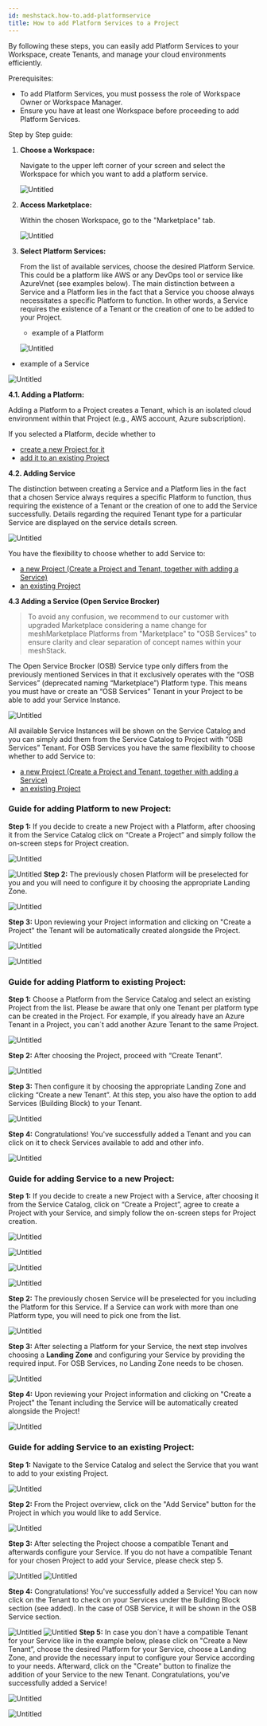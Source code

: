 ```yaml
---
id: meshstack.how-to.add-platformservice
title: How to add Platform Services to a Project
---
```

By following these steps, you can easily add Platform Services to your Workspace, create Tenants, and manage your cloud environments efficiently.

Prerequisites:

- To add Platform Services, you must possess the role of Workspace Owner or Workspace Manager.
- Ensure you have at least one Workspace before proceeding to add Platform Services.

Step by Step guide:

1. **Choose a Workspace:**
    
    Navigate to the upper left corner of your screen and select the Workspace for which you want to add a platform service.
    
    ![Untitled](./assets/marketplace/guide1.png)
    
2. **Access Marketplace:**
    
    Within the chosen Workspace, go to the "Marketplace" tab.
    
    ![Untitled](./assets/marketplace/guide2.png)
    
3. **Select Platform Services:**
    
    From the list of available services, choose the desired Platform Service. This could be a platform like AWS or any DevOps tool or service like AzureVnet (see examples below). The main distinction between a Service and a Platform lies in the fact that a Service you choose always necessitates a specific Platform to function. In other words, a Service requires the existence of a Tenant or the creation of one to be added to your Project. 
    
     
    
    - example of a Platform
    
    ![Untitled](./assets/marketplace/guide3.png)
    

- example of a Service

![Untitled](./assets/marketplace/guide4.png)

**4.1. Adding a Platform:**

Adding a Platform to a Project creates a Tenant, which is an isolated cloud environment within that Project (e.g., AWS account, Azure subscription).

If you selected a Platform, decide whether to

- [create a new Project for it](#guide-for-adding-platform-to-new-project)
- [add it to an existing Project](#guide-for-adding-platform-to-new-project)

**4.2. Adding Service**

The distinction between creating a Service and a Platform lies in the fact that a chosen Service always requires a specific Platform to function, thus requiring the existence of a Tenant or the creation of one to add the Service successfully. Details regarding the required Tenant type for a particular Service are displayed on the service details screen. 

![Untitled](./assets/marketplace/guide5.png)

You have the flexibility to choose whether to add Service to:

- [a new Project (Create a Project and Tenant, together with adding a Service)](#guide-for-adding-service-to-a-new-project)
- [an existing Project](#guide-for-adding-service-to-an-existing-project)

**4.3 Adding a Service (Open Service Brocker)** 

> To avoid any confusion, we recommend to our customer with upgraded Marketplace considering a name change for meshMarketplace Platforms from "Marketplace" to "OSB Services" to ensure clarity and clear separation of concept names within your meshStack.

The Open Service Brocker (OSB) Service type only differs from the previously mentioned Services in that it exclusively operates with the “OSB Services” (deprecated naming “Marketplace”) Platform type. This means you must have or create an “OSB Services” Tenant in your Project to be able to add your Service Instance.

![Untitled](./assets/marketplace/guide6.png)

All available Service Instances will be shown on the Service Catalog and you can simply add them from the Service Catalog to Project with “OSB Services” Tenant. For OSB Services you have the same flexibility to choose whether to add Service to:

- [a new Project (Create a Project and Tenant, together with adding a Service)](#guide-for-adding-service-to-a-new-project)
- [an existing Project](#guide-for-adding-service-to-an-existing-project)

### Guide for adding Platform to new Project:

**Step 1:** If you decide to create a new Project with a Platform, after choosing it from the Service Catalog click on “Create a Project”  and simply follow the on-screen steps for Project creation. 

![Untitled](./assets/marketplace/guide7.png)

![Untitled](./assets/marketplace/guide8.png)
**Step 2:** The previously chosen Platform will be preselected for you and you will need to configure it by choosing the appropriate Landing Zone.

![Untitled](./assets/marketplace/guide9.png)

**Step 3:** Upon reviewing your Project information and clicking on "Create a Project" the Tenant will be automatically created alongside the Project.

![Untitled](./assets/marketplace/guide10.png)

![Untitled](./assets/marketplace/guide11.png)

### Guide for adding Platform to existing Project:

**Step 1:** Choose a Platform from the Service Catalog and select an existing Project from the list. Please be aware that only one Tenant per platform type can be created in the Project. For example, if you already have an Azure Tenant in a Project, you can´t add another Azure Tenant to the same Project.

![Untitled](./assets/marketplace/guide12.png)

**Step 2:** After choosing the Project, proceed with “Create Tenant”.

![Untitled](./assets/marketplace/guide13.png)

**Step 3:** Then configure it by choosing the appropriate Landing Zone and clicking “Create a new Tenant”. At this step, you also have the option to add Services (Building Block) to your Tenant.

![Untitled](./assets/marketplace/guide14.png)

**Step 4:** Congratulations! You've successfully added a Tenant and you can click on it to check Services available to add and other info.

![Untitled](./assets/marketplace/guide15.png)

### Guide for adding Service to a new Project:

**Step 1:** If you decide to create a new Project with a Service, after choosing it from the Service Catalog, click on “Create a Project”, agree to create a Project with your Service, and simply follow the on-screen steps for Project creation. 

![Untitled](./assets/marketplace/guide16.png)

![Untitled](./assets/marketplace/guide17.png)

![Untitled](./assets/marketplace/guide18.png)

![Untitled](./assets/marketplace/guide19.png)

**Step 2:** The previously chosen Service will be preselected for you including the Platform for this Service. If a Service can work with more than one Platform type, you will need to pick one from the list.

![Untitled](./assets/marketplace/guide20.png)

**Step 3:** After selecting a Platform for your Service, the next step involves choosing a **Landing Zone** and configuring your Service by providing the required input. For OSB Services, no Landing Zone needs to be chosen. 

![Untitled](./assets/marketplace/guide21.png)

**Step 4:** Upon reviewing your Project information and clicking on "Create a Project" the Tenant including the Service will be automatically created alongside the Project!

![Untitled](./assets/marketplace/guide22.png)

### Guide for adding Service to an existing Project:

**Step 1:** Navigate to the Service Catalog and select the Service that you want to add to your existing Project.

![Untitled](./assets/marketplace/guide23.png)

**Step 2:** From the Project overview, click on the "Add Service" button for the Project in which you would like to add Service.

![Untitled](./assets/marketplace/guide24.png)

**Step 3:** After selecting the Project choose a compatible Tenant and afterwards configure your Service. If you do not have a compatible Tenant for your chosen Project to add your Service, please check step 5.  

![Untitled](./assets/marketplace/guide25.png)
![Untitled](./assets/marketplace/guide26.png)

**Step 4:** Congratulations! You've successfully added a Service! You can now click on the Tenant to check on your Services under the Building Block section (see added). In the case of OSB Service, it will be shown in the OSB Service section.

![Untitled](./assets/marketplace/guide27.png)
![Untitled](./assets/marketplace/guide28.png)
**Step 5:** In case you don´t have a compatible Tenant for your Service like in the example below, please click on "Create a New Tenant”, choose the desired Platform for your Service, choose a Landing Zone, and provide the necessary input to configure your Service according to your needs. Afterward, click on the "Create" button to finalize the addition of your Service to the new Tenant. Congratulations, you've successfully added a Service!

![Untitled](./assets/marketplace/guide29.png)

![Untitled](./assets/marketplace/guide30.png)